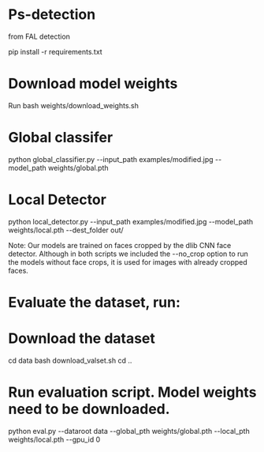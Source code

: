 # Ps-detection
from FAL detection




pip install -r requirements.txt


# Download model weights
Run bash weights/download_weights.sh

# Global classifer
python global_classifier.py --input_path examples/modified.jpg --model_path weights/global.pth

# Local Detector
python local_detector.py --input_path examples/modified.jpg --model_path weights/local.pth --dest_folder out/


Note: Our models are trained on faces cropped by the dlib CNN face detector. Although in both scripts we included the --no_crop option to run the models without face crops, it is used for images with already cropped faces.

# Evaluate the dataset, run:

# Download the dataset
cd data
bash download_valset.sh
cd ..
# Run evaluation script. Model weights need to be downloaded.
python eval.py --dataroot data --global_pth weights/global.pth --local_pth weights/local.pth --gpu_id 0

